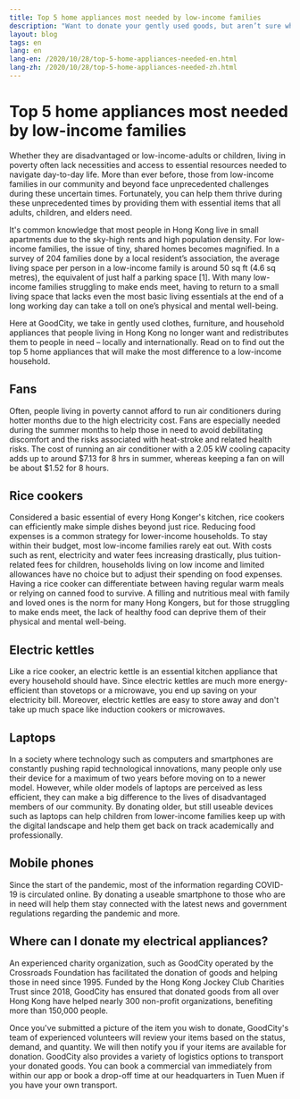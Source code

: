 ```yaml
---
title: Top 5 home appliances most needed by low-income families
description: "Want to donate your gently used goods, but aren’t sure where to start? Read on to discover the top 5 home appliances most needed by low-income families."
layout: blog
tags: en
lang: en
lang-en: /2020/10/28/top-5-home-appliances-needed-en.html
lang-zh: /2020/10/28/top-5-home-appliances-needed-zh.html
---
```


# Top 5 home appliances most needed by low-income families

Whether they are disadvantaged or low-income-adults or children, living in poverty often lack necessities and access to essential resources needed to navigate day-to-day life. More than ever before, those from low-income families in our community and beyond face unprecedented challenges during these uncertain times. Fortunately, you can help them thrive during these unprecedented times by providing them with essential items that all adults, children, and elders need. 

It's common knowledge that most people in Hong Kong live in small apartments due to the sky-high rents and high population density. For low-income families, the issue of tiny, shared homes becomes magnified. In a survey of 204 families done by a local resident’s association, the average living space per person in a low-income family is around 50 sq ft (4.6 sq metres), the equivalent of just half a parking space [1]. With many low-income families struggling to make ends meet, having to return to a small living space that lacks even the most basic living essentials at the end of a long working day can take a toll on one’s physical and mental well-being.

Here at GoodCity, we take in gently used clothes, furniture, and household appliances that people living in Hong Kong no longer want and redistributes them to people in need – locally and internationally. Read on to find out the top 5 home appliances that will make the most difference to a low-income household. 

## Fans

Often, people living in poverty cannot afford to run air conditioners during hotter months due to the high electricity cost. Fans are especially needed during the summer months to help those in need to avoid debilitating discomfort and the risks associated with heat-stroke and related health risks. The cost of running an air conditioner with a 2.05 kW cooling capacity adds up to around $7.13 for 8 hrs in summer, whereas keeping a fan on will be about $1.52 for 8 hours.

## Rice cookers

Considered a basic essential of every Hong Konger's kitchen, rice cookers can efficiently make simple dishes beyond just rice. Reducing food expenses is a common strategy for lower-income households. To stay within their budget, most low-income families rarely eat out. With costs such as rent, electricity and water fees increasing drastically, plus tuition-related fees for children, households living on low income and limited allowances have no choice but to adjust their spending on food expenses. Having a rice cooker can differentiate between having regular warm meals or relying on canned food to survive. A filling and nutritious meal with family and loved ones is the norm for many Hong Kongers, but for those struggling to make ends meet, the lack of healthy food can deprive them of their physical and mental well-being.  

## Electric kettles

Like a rice cooker, an electric kettle is an essential kitchen appliance that every household should have. Since electric kettles are much more energy-efficient than stovetops or a microwave, you end up saving on your electricity bill. Moreover, electric kettles are easy to store away and don't take up much space like induction cookers or microwaves. 

## Laptops

In a society where technology such as computers and smartphones are constantly pushing rapid technological innovations, many people only use their device for a maximum of two years before moving on to a newer model. However, while older models of laptops are perceived as less efficient, they can make a big difference to the lives of disadvantaged members of our community. By donating older, but still useable devices such as laptops can help children from lower-income families keep up with the digital landscape and help them get back on track academically and professionally.

## Mobile phones

Since the start of the pandemic, most of the information regarding COVID-19 is circulated online. By donating a useable smartphone to those who are in need will help them stay connected with the latest news and government regulations regarding the pandemic and more. 

## Where can I donate my electrical appliances?

An experienced charity organization, such as GoodCity operated by the Crossroads Foundation has facilitated the donation of goods and helping those in need since 1995. Funded by the Hong Kong Jockey Club Charities Trust since 2018, GoodCity has ensured that donated goods from all over Hong Kong have helped nearly 300 non-profit organizations, benefiting more than 150,000 people. 

Once you've submitted a picture of the item you wish to donate, GoodCity's team of experienced volunteers will review your items based on the status, demand, and quantity. We will then notify you if your items are available for donation. GoodCity also provides a variety of logistics options to transport your donated goods. You can book a commercial van immediately from within our app or book a drop-off time at our headquarters in Tuen Muen if you have your own transport.


